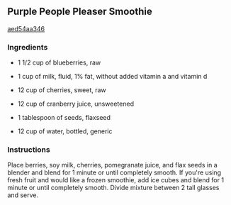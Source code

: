 ## Purple People Pleaser Smoothie

[aed54aa346](http://www.food.com/recipe/purple-people-pleaser-smoothie-432981)

### Ingredients

 - 1 1/2 cup of blueberries, raw

 - 1 cup of milk, fluid, 1% fat, without added vitamin a and vitamin d

 - 12 cup of cherries, sweet, raw

 - 12 cup of cranberry juice, unsweetened

 - 1 tablespoon of seeds, flaxseed

 - 12 cup of water, bottled, generic

### Instructions

Place berries, soy milk, cherries, pomegranate juice, and flax seeds in a blender and blend for 1 minute or until completely smooth. If you're using fresh fruit and would like a frozen smoothie, add ice cubes and blend for 1 minute or until completely smooth. Divide mixture between 2 tall glasses and serve.